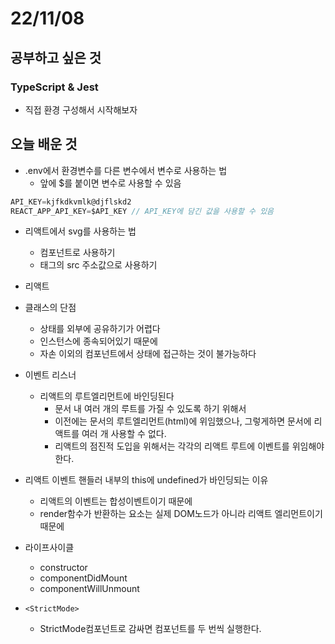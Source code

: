 # 22/11/08

## 공부하고 싶은 것

### TypeScript & Jest

- 직접 환경 구성해서 시작해보자

## 오늘 배운 것


- .env에서 환경변수를 다른 변수에서 변수로 사용하는 법
	- 앞에 $를 붙이면 변수로 사용할 수 있음

```jsx
API_KEY=kjfkdkvmlk@djflskd2
REACT_APP_API_KEY=$API_KEY // API_KEY에 담긴 값을 사용할 수 있음
```

- 리액트에서 svg를 사용하는 법
	- 컴포넌트로 사용하기
	- 태그의 src 주소값으로 사용하기

- 리액트

- 클래스의 단점
	- 상태를 외부에 공유하기가 어렵다
	- 인스턴스에 종속되어있기 때문에
	- 자손 이외의 컴포넌트에서 상태에 접근하는 것이 불가능하다

- 이벤트 리스너
	- 리액트의 루트엘리먼트에 바인딩된다
		- 문서 내 여러 개의 루트를 가질 수 있도록 하기 위해서
		- 이전에는 문서의 루트엘리먼트(html)에 위임했으나, 그렇게하면 문서에 리액트를 여러 개 사용할 수 없다.
		- 리액트의 점진적 도입을 위해서는 각각의 리액트 루트에 이벤트를 위임해야 한다.

- 리액트 이벤트 핸들러 내부의 this에 undefined가 바인딩되는 이유
	- 리액트의 이벤트는 합성이벤트이기 때문에
	- render함수가 반환하는 요소는 실제 DOM노드가 아니라 리액트 엘리먼트이기 때문에

- 라이프사이클
	- constructor
	- componentDidMount
	- componentWillUnmount

- `<StrictMode>`
	- StrictMode컴포넌트로 감싸면 컴포넌트를 두 번씩 실행한다.